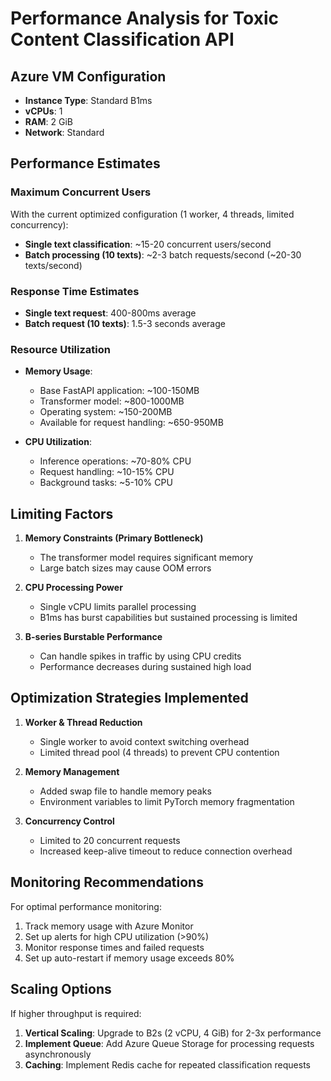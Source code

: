 # Performance Analysis for Toxic Content Classification API

## Azure VM Configuration
- **Instance Type**: Standard B1ms
- **vCPUs**: 1
- **RAM**: 2 GiB
- **Network**: Standard

## Performance Estimates

### Maximum Concurrent Users
With the current optimized configuration (1 worker, 4 threads, limited concurrency):

- **Single text classification**: ~15-20 concurrent users/second
- **Batch processing (10 texts)**: ~2-3 batch requests/second (~20-30 texts/second)

### Response Time Estimates
- **Single text request**: 400-800ms average
- **Batch request (10 texts)**: 1.5-3 seconds average

### Resource Utilization
- **Memory Usage**:
  - Base FastAPI application: ~100-150MB
  - Transformer model: ~800-1000MB
  - Operating system: ~150-200MB
  - Available for request handling: ~650-950MB

- **CPU Utilization**:
  - Inference operations: ~70-80% CPU
  - Request handling: ~10-15% CPU
  - Background tasks: ~5-10% CPU

## Limiting Factors

1. **Memory Constraints (Primary Bottleneck)**
   - The transformer model requires significant memory
   - Large batch sizes may cause OOM errors

2. **CPU Processing Power**
   - Single vCPU limits parallel processing
   - B1ms has burst capabilities but sustained processing is limited

3. **B-series Burstable Performance**
   - Can handle spikes in traffic by using CPU credits
   - Performance decreases during sustained high load

## Optimization Strategies Implemented

1. **Worker & Thread Reduction**
   - Single worker to avoid context switching overhead
   - Limited thread pool (4 threads) to prevent CPU contention

2. **Memory Management**
   - Added swap file to handle memory peaks
   - Environment variables to limit PyTorch memory fragmentation

3. **Concurrency Control**
   - Limited to 20 concurrent requests
   - Increased keep-alive timeout to reduce connection overhead

## Monitoring Recommendations

For optimal performance monitoring:
1. Track memory usage with Azure Monitor
2. Set up alerts for high CPU utilization (>90%)
3. Monitor response times and failed requests
4. Set up auto-restart if memory usage exceeds 80%

## Scaling Options

If higher throughput is required:
1. **Vertical Scaling**: Upgrade to B2s (2 vCPU, 4 GiB) for 2-3x performance
2. **Implement Queue**: Add Azure Queue Storage for processing requests asynchronously
3. **Caching**: Implement Redis cache for repeated classification requests

